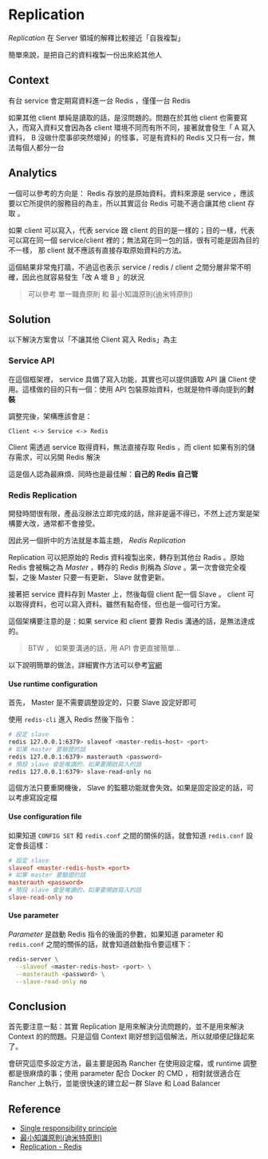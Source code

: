 Replication
===========

*Replication* 在 Server 領域的解釋比較接近「自我複製」

簡單來說，是把自己的資料複製一份出來給其他人

## Context

有台 service 會定期寫資料進一台 Redis ，僅僅一台 Redis

如果其他 client 單純是讀取的話，是沒問題的。問題在於其他 client 也需要寫入，而寫入資料又會因為各 client 環境不同而有所不同，接著就會發生「 A 寫入資料， B 沒做什麼事卻突然壞掉」的怪事，可是有資料的 Redis 又只有一台，無法每個人都分一台

## Analytics

一個可以參考的方向是： Redis 存放的是原始資料。資料來源是 service ，應該要以它所提供的服務目的為主，所以其實這台 Redis 可能不適合讓其他 client 存取 。

如果 client 可以寫入，代表 service 跟 client 的目的是一樣的；目的一樣，代表可以寫在同一個 service/client 裡的；無法寫在同一包的話，很有可能是因為目的不一樣， 那 client 就不應該有直接存取原始資料的方法。

這個結果非常鬼打牆，不過這也表示 service / redis / client 之間分層非常不明確，因此也就容易發生「改 A 壞 B 」的狀況

> 可以參考 單一職責原則 和 最小知識原則(迪米特原則)

## Solution

以下解決方案會以「不讓其他 Client 寫入 Redis」為主

### Service API

在這個框架裡， service 具備了寫入功能，其實也可以提供讀取 API 讓 Client 使用。這樣做的目的只有一個：使用 API 包裝原始資料，也就是物件導向提到的**封裝**

調整完後，架構應該會是：

    Client <-> Service <-> Redis

Client 需透過 service 取得資料，無法直接存取 Redis ，而 client 如果有別的儲存需求，可以另開 Redis 解決

這是個人認為最麻煩、同時也是最佳解：**自己的 Redis 自己管**

### Redis Replication

開發時間很有限，產品沒辦法立即完成的話，除非是逼不得已，不然上述方案是架構要大改，通常都不會接受。

因此另一個折中的方法就是本篇主題， *Redis Replication*

Replication 可以把原始的 Redis 資料複製出來，轉存到其他台 Radis 。原始 Redis 會被稱之為 *Master* ，轉存的 Redis 則稱為 *Slave* 。第一次會做完全複製，之後 Master 只要一有更新， Slave 就會更新。

接著把 service 資料存到 Master 上，然後每個 client 配一個 Slave 。 client 可以取得資料，也可以寫入資料。雖然有點奇怪，但也是一個可行方案。

這個架構要注意的是：如果 service 和 client 要靠 Redis 溝通的話，是無法達成的。

> BTW ， 如果要溝通的話，用 API 會更直接簡單...

以下說明簡單的做法，詳細實作方法可以參考[官網](http://redis.io/topics/replication)

#### Use runtime configuration

首先， Master 是不需要調整設定的，只要 Slave 設定好即可

使用 `redis-cli` 進入 Redis 然後下指令：

```bash
# 設定 slave
redis 127.0.0.1:6379> slaveof <master-redis-host> <port>
# 如果 master 要驗證的話
redis 127.0.0.1:6379> masterauth <password>
# 預設 slave 會是唯讀的，如果要開啟寫入的話
redis 127.0.0.1:6379> slave-read-only no
```

這個方法只要重開機後， Slave 的監聽功能就會失效。如果是固定設定的話，可以考慮寫設定檔

#### Use configuration file

如果知道 `CONFIG SET` 和 `redis.conf` 之間的關係的話，就會知道 `redis.conf` 設定會長這樣：

```conf
# 設定 slave
slaveof <master-redis-host> <port>
# 如果 master 要驗證的話
masterauth <password>
# 預設 slave 會是唯讀的，如果要開啟寫入的話
slave-read-only no
```

#### Use parameter

*Parameter* 是啟動 Redis 指令的後面的參數，如果知道 parameter 和 `redis.conf` 之間的關係的話，就會知道啟動指令要這樣下：

```bash
redis-server \
  --slaveof <master-redis-host> <port> \
  --masterauth <password> \
  --slave-read-only no
```

## Conclusion

首先要注意一點：其實 Replication 是用來解決分流問題的，並不是用來解決 Context 的的問題。只是這個 Context 剛好想到這個解法，所以就順便記錄起來了。

會研究這麼多設定方法，最主要是因為 Rancher 在使用設定檔，或 runtime 調整都是很麻煩的事；使用 parameter 配合 Docker 的 CMD ，相對就很適合在 Rancher 上執行，並能很快速的建立起一群 Slave 和 Load Balancer

## Reference

* [Single responsibility principle](https://en.wikipedia.org/wiki/Single_responsibility_principle)
* [最小知識原則(迪米特原則)](http://ithelp.ithome.com.tw/question/10101265)
* [Replication - Redis](http://redis.io/topics/replication)
